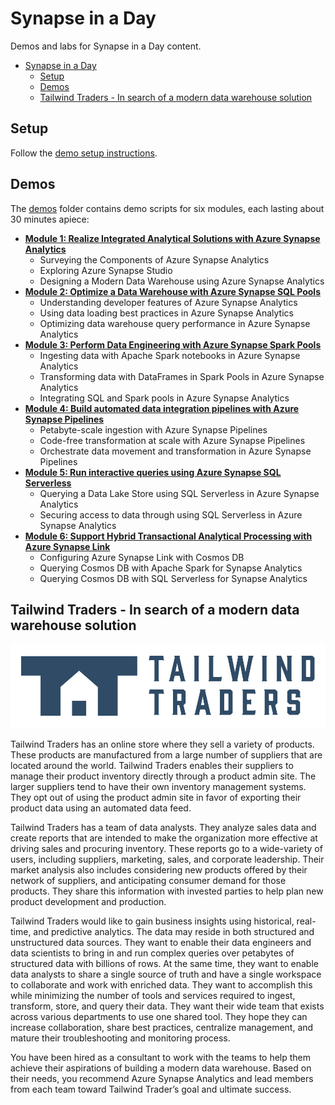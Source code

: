 # Synapse in a Day

Demos and labs for Synapse in a Day content.

- [Synapse in a Day](#synapse-in-a-day)
  - [Setup](#setup)
  - [Demos](#demos)
  - [Tailwind Traders - In search of a modern data warehouse solution](#tailwind-traders---in-search-of-a-modern-data-warehouse-solution)

## Setup

Follow the [demo setup instructions](artifacts/environment-setup/automation/README.md).

## Demos

The [demos](./demos/) folder contains demo scripts for six modules, each lasting about 30 minutes apiece:

- [**Module 1: Realize Integrated Analytical Solutions with Azure Synapse Analytics**](demos/module1/README.md)
  - Surveying the Components of Azure Synapse Analytics
  - Exploring Azure Synapse Studio
  - Designing a Modern Data Warehouse using Azure Synapse Analytics
- [**Module 2: Optimize a Data Warehouse with Azure Synapse SQL Pools**](demos/module2/README.md)
  - Understanding developer features of Azure Synapse Analytics
  - Using data loading best practices in Azure Synapse Analytics
  - Optimizing data warehouse query performance in Azure Synapse Analytics
- [**Module 3: Perform Data Engineering with Azure Synapse Spark Pools**](demos/module3/README.md)
  - Ingesting data with Apache Spark notebooks in Azure Synapse Analytics
  - Transforming data with DataFrames in Spark Pools in Azure Synapse Analytics
  - Integrating SQL and Spark pools in Azure Synapse Analytics
- [**Module 4: Build automated data integration pipelines with Azure Synapse Pipelines**](demos/module4/README.md)
  - Petabyte-scale ingestion with Azure Synapse Pipelines
  - Code-free transformation at scale with Azure Synapse Pipelines
  - Orchestrate data movement and transformation in Azure Synapse Pipelines
- [**Module 5: Run interactive queries using Azure Synapse SQL Serverless**](demos/module5/README.md)
  - Querying a Data Lake Store using SQL Serverless  in Azure Synapse Analytics
  - Securing access to data through using SQL Serverless in Azure Synapse Analytics
- [**Module 6: Support Hybrid Transactional Analytical Processing with Azure Synapse Link**](demos/module6/README.md)
  - Configuring Azure Synapse Link with Cosmos DB
  - Querying Cosmos DB with Apache Spark for Synapse Analytics
  - Querying Cosmos DB with SQL Serverless for Synapse Analytics

## Tailwind Traders - In search of a modern data warehouse solution

![Tailwind Traders logo.](media/logo.png "Tailwind Traders")

Tailwind Traders has an online store where they sell a variety of products. These products are manufactured from a large number of suppliers that are located around the world. Tailwind Traders enables their suppliers to manage their product inventory directly through a product admin site.  The larger suppliers tend to have their own inventory management systems. They opt out of using the product admin site in favor of exporting their product data using an automated data feed.

Tailwind Traders has a team of data analysts. They analyze sales data and create reports that are intended to make the organization more effective at driving sales and procuring inventory. These reports go to a wide-variety of users, including suppliers, marketing, sales, and corporate leadership.  Their market analysis also includes considering new products offered by their network of suppliers, and anticipating consumer demand for those products. They share this information with invested parties to help plan new product development and production.

Tailwind Traders would like to gain business insights using historical, real-time, and predictive analytics.  The data may reside in both structured and unstructured data sources.  They want to enable their data engineers and data scientists to bring in and run complex queries over petabytes of structured data with billions of rows. At the same time, they want to enable data analysts to share a single source of truth and have a single workspace to collaborate and work with enriched data. They want to accomplish this while minimizing the number of tools and services required to ingest, transform, store, and query their data. They want their wide team that exists across various departments to use one shared tool. They hope they can increase collaboration, share best practices, centralize management, and mature their troubleshooting and monitoring process.

You have been hired as a consultant to work with the teams to help them achieve their aspirations of building a modern data warehouse. Based on their needs, you recommend Azure Synapse Analytics and lead members from each team toward Tailwind Trader’s goal and ultimate success.
